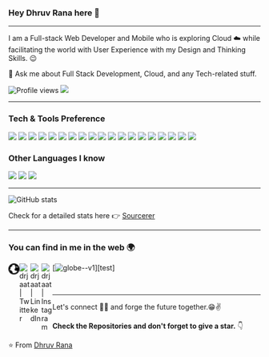 ### Hey Dhruv Rana here 👋

---
I am a Full-stack Web Developer and Mobile who is exploring Cloud :cloud: while facilitating the world with User Experience with my Design and Thinking Skills. :wink:
 
 💬 Ask me about Full Stack Development, Cloud, and any Tech-related stuff.


![Profile views](https://gpvc.arturio.dev/drjaat)  <img src="https://img.shields.io/github/followers/drjaat?label=Follow" style=" float:left, margin-right:10px" />


---


### Tech & Tools Preference

<img src = "https://img.shields.io/badge/-HTML5-E34F26?style=flat&logo=html5&logoColor=white"> <img src = "https://img.shields.io/badge/-CSS3-1572B6?style=flat&logo=css3&logoColor=white">
<img src="https://img.shields.io/badge/-Bootstrap-563D7C?style=flat&logo=bootstrap&logoColor=white">
<img src="https://img.shields.io/badge/-JavaScript-eed718?style=flat&logo=javascript&logoColor=ffffff">
<img src="https://img.shields.io/badge/-Sass-cc6699?style=flat&logo=sass&logoColor=ffffff">
<img src="https://img.shields.io/badge/-Tailwind-007ACC?style=flat&logo=tailwind&logoColor=ffffff">
<img src="https://img.shields.io/badge/-React-000000?style=flat&logo=react&logoColor=00c8ff">
<img src="https://img.shields.io/badge/-Angular-3C873A?style=flat&logo=angular&logoColor=00c8ff">
<img src="https://img.shields.io/badge/-MongoDB-4DB33D?style=flat&logo=mongodb&logoColor=FFFFFF">
<img src="https://img.shields.io/badge/-GraphQL-e535ab?style=flat&logo=graphql&logoColor=FFFFFF">
<img src="https://img.shields.io/badge/-MySQL-F29111?style=flat&logo=mysql&logoColor=FFFFFF">
<img src="https://img.shields.io/badge/-Express.js-787878?style=flat">
<img src="https://img.shields.io/badge/-Node.js-3C873A?style=flat&logo=Node.js&logoColor=white">
<img src="https://img.shields.io/badge/-Firebase-FFA611?style=flat&logo=firebase&logoColor=FFFFFF">
<img src="https://img.shields.io/badge/-Progressive Web Apps-5A0FC8?style=flat">
<img src="http://img.shields.io/badge/-Git-F1502F?style=flat&logo=git&logoColor=FFFFFF">
<img src="http://img.shields.io/badge/-Github-000000?style=flat&logo=github&logoColor=FFFFFF">
<img src="http://img.shields.io/badge/-VS%20Code-007ACC?style=flat&logo=visual%20studio%20code&logoColor=white">
<img src="http://img.shields.io/badge/-Heroku-430098?style=flat&logo=heroku&logoColor=white">

### Other Languages I know
<img src="http://img.shields.io/badge/-Java-F89820?style=flat&logo=java&logoColor=white"> <img src="https://img.shields.io/badge/-C%20&%20C++-659ad2?style=flat&logo=c%2B%2B&logoColor=ffffff"> <img src="https://img.shields.io/badge/-Python-black?style=flat&logo=python&logoColor=white"> 

---

![GitHub stats](https://github-readme-stats.vercel.app/api?username=drjaat&show_icons=true&hide_border=true)

Check for a detailed stats here :point_right: [Sourcerer](https://sourcerer.io/drjaat)

---


### You can find in me in the web 🌍
[<img width="24" height="24" src="https://img.icons8.com/material-outlined/24/globe--v1.png" alt="globe--v1"/>][test]
[<img align="left" alt="drjaat" width="22px" src="https://raw.githubusercontent.com/iconic/open-iconic/master/svg/globe.svg" />][website]
[<img align="left" alt="drjaat | Twitter" width="22px" src="https://cdn.jsdelivr.net/npm/simple-icons@v3/icons/twitter.svg" />][twitter]
[<img align="left" alt="drjaat | LinkedIn" width="22px" src="https://cdn.jsdelivr.net/npm/simple-icons@v3/icons/linkedin.svg" />][linkedin]
[<img align="left" alt="drjaat | Instagram" width="22px" src="https://cdn.jsdelivr.net/npm/simple-icons@v3/icons/instagram.svg" />][instagram]

<br/>

---

Let's connect 👨‍💻 and forge the future together.😁✌

**Check the Repositories and don't forget to give a star.** 👇

:star: From [Dhruv Rana](https://github.com/drjaat)

[website]: https://itsdrjaat.com
[twitter]: https://twitter.com/itsdrjaat
[instagram]: https://www.instagram.com/itsdrjaat
[linkedin]: https://www.linkedin.com/in/drjaat

